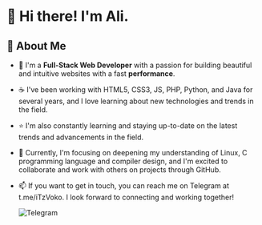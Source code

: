 # 👋 Hi there! I'm Ali.

<!--
    Comment these stats cards, because of the following error:
        Something went wrong! file an issue at https://tiny.one/readme-stats
        Maximum retries exceeded Please add an env variable called PAT_1 with your github token in vercel
-->
<!-- <p align="center">
    <a href="https://github.com/iTzVoko">
        <img height="165" src="https://github-readme-stats.vercel.app/api?username=iTzVoko&show_icons=true&include_all_commits=true&theme=react&cache_seconds=3200&hide_border=true">
    </a>
    &nbsp;&nbsp;&nbsp;
    <a href="https://github.com/iTzVoko">
        <img height="165" src="https://github-readme-stats.vercel.app/api/top-langs/?username=iTzVoko&layout=compact&theme=react&hide_border=true">
    </a>
</p> -->

## 🚀 About Me

- 👀 I'm a **Full-Stack Web Developer** with a passion for building beautiful and intuitive websites with a fast **performance**.

- ☕ I've been working with HTML5, CSS3, JS, PHP, Python, and Java for several years, and I love learning about new technologies and trends in the field.
- ⭐ I'm also constantly learning and staying up-to-date on the latest trends and advancements in the field.

- 🌱 Currently, I'm focusing on deepening my understanding of Linux, C programming language and compiler design, and I'm excited to collaborate and work with others on projects through GitHub.

- 📫 If you want to get in touch, you can reach me on Telegram at t.me/iTzVoko. I look forward to connecting and working together!

    ![Telegram](https://img.shields.io/badge/Telegram-26A5E4?style=for-the-badge&logo=Telegram&logoColor=white)
    
    <!-- I will show the views counter when I be famous :) -->
    <a href="https://github.com/iTzVoko"><img height="0" title="Counter" src="https://komarev.com/ghpvc/?username=iTzVoko&color=blueviolet&style=flat-square"></a>

